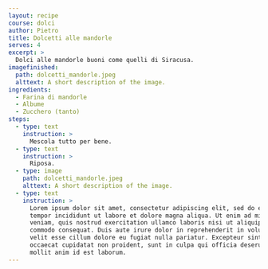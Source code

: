 ```yaml
---
layout: recipe
course: dolci
author: Pietro
title: Dolcetti alle mandorle
serves: 4
excerpt: >
  Dolci alle mandorle buoni come quelli di Siracusa.
imagefinished:
  path: dolcetti_mandorle.jpeg
  alttext: A short description of the image.
ingredients:
  - Farina di mandorle
  - Albume
  - Zucchero (tanto)
steps:
  - type: text
    instruction: >
      Mescola tutto per bene.
  - type: text
    instruction: >
      Riposa.
  - type: image
    path: dolcetti_mandorle.jpeg
    alttext: A short description of the image.
  - type: text
    instruction: >
      Lorem ipsum dolor sit amet, consectetur adipiscing elit, sed do eiusmod
      tempor incididunt ut labore et dolore magna aliqua. Ut enim ad minim
      veniam, quis nostrud exercitation ullamco laboris nisi ut aliquip ex ea
      commodo consequat. Duis aute irure dolor in reprehenderit in voluptate
      velit esse cillum dolore eu fugiat nulla pariatur. Excepteur sint
      occaecat cupidatat non proident, sunt in culpa qui officia deserunt
      mollit anim id est laborum.
---
```

